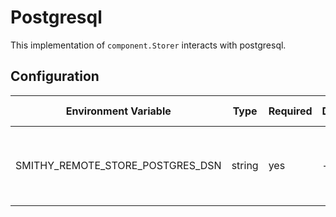 # Postgresql

This implementation of `component.Storer` interacts with postgresql.

## Configuration

| Environment Variable                | Type   | Required | Default | Description                                    | Possible Values          |
|-------------------------------------|--------|----------|----------|------------------------------------------------|--------------------------|
| SMITHY\_REMOTE\_STORE\_POSTGRES\_DSN    | string | yes      | -       | The Data Source Name for the Postgres database | -              |
